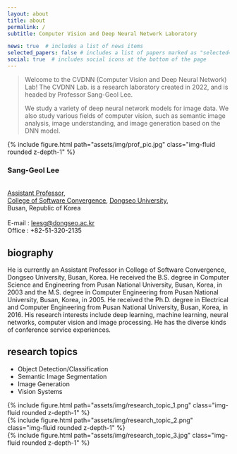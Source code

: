 ```yaml
---
layout: about
title: about
permalink: /
subtitle: Computer Vision and Deep Neural Network Laboratory

news: true  # includes a list of news items
selected_papers: false # includes a list of papers marked as "selected={true}"
social: true  # includes social icons at the bottom of the page
---
```


<blockquote>
Welcome to the CVDNN (Computer Vision and Deep Neural Network) Lab! The CVDNN Lab. is a research laboratory created in 2022, and is headed by Professor Sang-Geol Lee.

We study a variety of deep neural network models for image data. We also study various fields of computer vision, such as semantic image analysis, image understanding, and image generation based on the DNN model.
</blockquote>

<div class="row align-items-center justify-content-sm-start">
    <div class="col-sm-4 mt-3 mt-md-0">
        {% include figure.html path="assets/img/prof_pic.jpg" class="img-fluid rounded z-depth-1" %}
    </div>
    <div class="col-sm-8 mt-3 mt-md-0">
        <h3>Sang-Geol Lee</h3><br>
        <a href="https://uni.dongseo.ac.kr/sw/?pCode=MN1000008&mode=view&idx=1434">Assistant Professor</a>,<br>
        <a href="https://uni.dongseo.ac.kr/software/">College of Software Convergence</a>, <a href="https://uni.dongseo.ac.kr/eng/">Dongseo University</a>,<br>
        Busan, Republic of Korea<br><br>
        E-mail : <a href="mailto:leesg@dongsea.ac.kr">leesg@dongseo.ac.kr</a><br>
        Office : +82-51-320-2135
    </div>
</div>

## biography
He is currently an Assistant Professor in College of Software Convergence, Dongseo University, Busan, Korea. He received the B.S. degree in Computer Science and Engineering from Pusan National University, Busan, Korea, in 2003 and the M.S. degree in Computer Engineering from Pusan National University, Busan, Korea, in 2005. He received the Ph.D. degree in Electrical and Computer Engineering from Pusan National University, Busan, Korea, in 2016. His research interests include deep learning, machine learning, neural networks, computer vision and image processing. He has the diverse kinds of conference service experiences.

## research topics
<ul>
    <li>Object Detection/Classification</li>
    <li>Semantic Image Segmentation</li>
    <li>Image Generation</li>
    <li>Vision Systems</li>
</ul>
<div class="row align-items-start justify-content-sm-start">
    <div class="col-sm mt-3 mt-md-0">
        {% include figure.html path="assets/img/research_topic_1.png" class="img-fluid rounded z-depth-1" %}
    </div>
    <div class="col-sm mt-3 mt-md-0">
        {% include figure.html path="assets/img/research_topic_2.png" class="img-fluid rounded z-depth-1" %}
    </div>
    <div class="col-sm mt-3 mt-md-0">
        {% include figure.html path="assets/img/research_topic_3.jpg" class="img-fluid rounded z-depth-1" %}
    </div>
</div>
